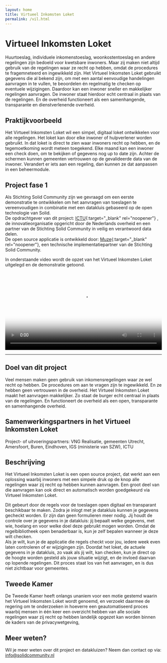 ```yaml
---
layout: home
title: Virtueel Inkomsten Loket
permalink: /vil.html
---
```


# Virtueel Inkomsten Loket

Huurtoeslag, individuele inkomenstoeslag, woonkostentoeslag en andere regelingen zijn bedoeld voor kwetsbare inwoners. Maar zij maken niet altijd gebruik van de regelingen waar ze recht op hebben, omdat de procedures te fragemneteerd en ingewikkeld zijn. Het Virtueel Inkomsten Loket gebruikt gegevens die al bekend zijn, om met een aantal eenvoudige handelingen aanvragen in te vullen, te beoordelen én regelmatig te checken op eventuele wijzigingen. Daardoor kan een inwoner sneller en makkelijker regelingen aanvragen. De inwoner staat hierdoor echt centraal in plaats van de regelingen.
En de overheid functioneert als een samenhangende, transparante en dienstverlenende overheid.


## Praktijkvoorbeeld
Het Virtueel Inkomsten Loket wil een simpel, digitaal loket ontwikkelen voor alle regelingen. Het loket kan door elke inwoner of hulpverlener worden gebruikt. In dat loket is direct te zien waar inwoners recht op hebben, en de tegemoetkoming wordt meteen toegekend. Elke maand kan een inwoner een check doen, om te bekijken of gegevens nog up to date zijn. Achter de schermen kunnen gemeenten vertrouwen op de gevalideerde data van de inwoner. Verandert er iets aan een regeling, dan kunnen ze dat aanpassen in een beheermodule.

## Project fase 1
Als Stichting Solid Community zijn we gevraagd om een eerste demonstratie te ontwikkelen om het aanvragen van toeslagen te vereenvoudigen in combinatie met een datakluis gebaseerd op de open technologie van Solid.<br>
De opdrachtgever van dit project: [ICTU](www.ICTU.nl){:target="_blank" rel="noopener"} , de innovatieorganisatie opgericht door de Nederlands overheid en een partner van de Stichting Solid Community in veilig en verantwoord data delen. <br>
De open source applicatie is ontwikkeld door: [Muze](www.muze.nl){:target="_blank" rel="noopener"}, een technische implementatiepartner van de Stichting Solid Community.

In onderstaande video wordt de opzet van het Virtueel Inkomsten Loket uitgelegd en de demonstratie getoond.
 
<video width= "100%" poster="img/VIL/placeholder-vil.png" controls>
  <source src="img/VIL/VIL.mp4" type="video/mp4">
  </video>

---

## Doel van dit project
Veel mensen maken geen gebruik van inkomensregelingen waar ze wel recht op hebben. De procedures om aan te vragen zijn te ingewikkeld. En ze hebben geen vertrouwen in de overheid. Het Virtueel Inkomsten Loket maakt het aanvragen makkelijker. Zo staat de burger echt centraal in plaats van de regelingen. En functioneert de overheid als een open, transparante en samenhangende overheid.

## Samenwerkingspartners in het Virtueel Inkomsten Loket
Project- of uitvoeringspartners: VNG Realisatie, gemeenten Utrecht, Amersfoort, Buren, Eindhoven, IGS (ministerie van SZW), ICTU

## Beschrijving
Het Virtueel Inkomsten Loket is een open source project, dat werkt aan een oplossing waarbij inwoners met een simpele druk op de knop alle regelingen waar zij recht op hebben kunnen aanvragen. Een groot deel van die aanvragen kan ook direct en automatisch worden goedgekeurd via Virtueel Inkomsten Loket. 

Dit gebeurt door de regels voor de toeslagen open digitaal en transparant beschikbaar te maken. 
Zodra je inlogt met je datakluis kunnen je gegevens gecheckt worden. Er zijn dan geen formulieren meer nodig.
Jij houdt de controle over je gegevens in je datakluis: jij bepaalt welke gegevens, met wie, hoelang en voor welke doel deze gebruikt mogen worden.
Omdat de regelbibliotheek open benaderbaar is, kun je zelf bepalen wanneer je deze wilt checken.  
Als je wilt, kun je de applicatie die regels checkt voor jou, iedere week even laten controleren of er wijzigingen zijn.
Doordat het loket, de actuele gegevens in je datakluis, zo vaak als jij wilt, kan checken, kun je direct op de hoogte worden gesteld als jouw situatie wijzigt, en de invloed daarvan op lopende regelingen.
Dit proces staat los van het aanvragen, en is dus niet zichtbaar voor gemeentes.

## Tweede Kamer
De Tweede Kamer heeft onlangs unaniem voor een motie gestemd waarin het Virtueel Inkomsten Loket wordt genoemd, en verzoekt daarmee de regering om te onderzoeken in hoeverre een geautomatiseerd
proces waarbij mensen in één keer een overzicht hebben van alle sociale regelingen waar zij recht op hebben landelijk opgezet kan worden binnen de kaders van de privacywetgeving, 

## Meer weten?
Wil je meer weten over dit project en datakluizen? Neem dan contact op via:
<info@solidcommunity.nl>

